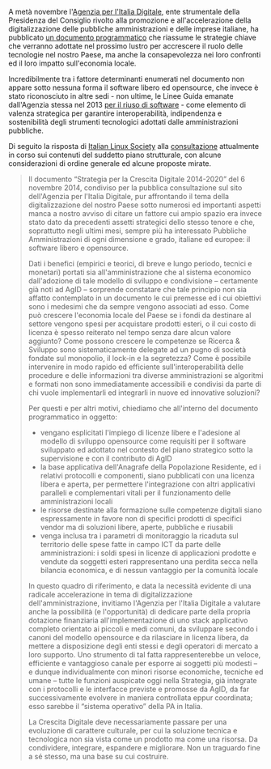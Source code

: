 <!--
.. title: Crescita Digitale 2014-2020
.. slug: crescita-digitale-2014-2020
.. date: 2014-12-18 00:00:00
.. tags: 
.. category: 
.. link: 
.. description: 
.. type: text
.. image_copy: 
.. previewimage:
-->

A metà novembre l'<a rel="nofollow" href="http://www.agid.gov.it/">Agenzia per l'Italia Digitale</a>, ente strumentale della Presidenza del Consiglio rivolto alla promozione e all'accelerazione della digitalizzazione delle pubbliche amministrazioni e delle imprese italiane, ha pubblicato <a rel="nofollow" href="http://www.agid.gov.it/sites/default/files/documenti_indirizzo/crescita_digitale_2020.pdf">un documento programmatico</a> che riassume le strategie chiave che verranno adottate nel prossimo lustro per accrescere il ruolo delle tecnologie nel nostro Paese, ma anche la consapevolezza nei loro confronti ed il loro impatto sull'economia locale.

Incredibilmente tra i fattore determinanti enumerati nel documento non appare sotto nessuna forma il software libero ed opensource, che invece è stato riconosciuto in altre sedi - non ultime, le Linee Guida emanate dall'Agenzia stessa nel 2013 <a rel="nofollow" href="http://www.agid.gov.it/notizie/riuso-valutazione-comparativa-online-la-circolare">per il riuso di software</a> - come elemento di valenza strategica per garantire interoperabilità, indipendenza e sostenibilità degli strumenti tecnologici adottati dalle amministrazioni pubbliche.

Di seguito la risposta di <a href="/">Italian Linux Society</a> alla <a rel="nofollow" href="http://commenta.formez.it/ch/crescita_digitale/">consultazione</a> attualmente in corso sui contenuti del suddetto piano strutturale, con alcune considerazioni di ordine generale ed alcune proposte mirate.

<blockquote>
Il documento “Strategia per la Crescita Digitale 2014-2020” del 6 novembre 2014, condiviso per la pubblica consultazione sul sito dell'Agenzia per l'Italia Digitale, pur affrontando il tema della digitalizzazione del nostro Paese sotto numerosi ed importanti aspetti manca a nostro avviso di citare un fattore cui ampio spazio era invece stato dato da precedenti assetti strategici dello stesso tenore e che, soprattutto negli ultimi mesi, sempre più ha interessato Pubbliche Amministrazioni di ogni dimensione e grado, italiane ed europee: il software libero e opensource.

Dati i benefici (empirici e teorici, di breve e lungo periodo, tecnici e monetari) portati sia all'amministrazione che al sistema economico dall'adozione di tale modello di sviluppo e condivisione – certamente già noti ad AgID – sorprende constatare che tale princìpio non sia affatto contemplato in un documento le cui premesse ed i cui obiettivi sono i medesimi che da sempre vengono associati ad esso.
Come può crescere l'economia locale del Paese se i fondi da destinare al settore vengono spesi per acquistare prodotti esteri, o il cui costo di licenza è spesso reiterato nel tempo senza dare alcun valore aggiunto? Come possono crescere le competenze se Ricerca & Sviluppo sono sistematicamente delegate ad un pugno di società fondate sul monopolio, il lock-in e la segretezza? Come è possibile intervenire in modo rapido ed efficiente sull'interoperabilità delle procedure e delle informazioni tra diverse amministrazioni se algoritmi e formati non sono immediatamente accessibili e condivisi da parte di chi vuole implementarli ed integrarli in nuove ed innovative soluzioni?

Per questi e per altri motivi, chiediamo che all'interno del documento programmatico in oggetto:
<ul>
<li>vengano esplicitati l'impiego di licenze libere e l'adesione al modello di sviluppo opensource come requisiti per il software sviluppato ed adottato nel contesto del piano strategico sotto la supervisione e con il contributo di AgID</li>
<li>la base applicativa dell'Anagrafe della Popolazione Residente, ed i relativi protocolli e componenti, siano pubblicati con una licenza libera e aperta, per permettere l'integrazione con altri applicativi paralleli e complementari vitali per il funzionamento delle amministrazioni locali</li>
<li>le risorse destinate alla formazione sulle competenze digitali siano espressamente in favore non di specifici prodotti di specifici vendor ma di soluzioni libere, aperte, pubbliche e riusabili</li>
<li>venga inclusa tra i parametri di monitoraggio la ricaduta sul territorio delle spese fatte in campo ICT da parte delle amministrazioni: i soldi spesi in licenze di applicazioni prodotte e vendute da soggetti esteri rappresentano una perdita secca nella bilancia economica, e di nessun vantaggio per la comunità locale</li>
</ul>

In questo quadro di riferimento, e data la necessità evidente di una radicale accelerazione in tema di digitalizzazione dell'amministrazione, invitiamo l'Agenzia per l'Italia Digitale a valutare anche la possibilità (e l'opportunità) di dedicare parte della propria dotazione finanziaria all'implementazione di uno stack applicativo completo orientato ai piccoli e medi comuni, da sviluppare secondo i canoni del modello opensource e da rilasciare in licenza libera, da mettere a disposizione degli enti stessi e degli operatori di mercato a loro supporto. Uno strumento di tal fatta rappresenterebbe un veloce, efficiente e vantaggioso canale per esporre ai soggetti più modesti – e dunque individualmente con minori risorse economiche, tecniche ed umane – tutte le funzioni auspicate oggi nella Strategia, già integrate con i protocolli e le interfacce previste e promosse da AgID, da far successivamente evolvere in maniera controllata eppur coordinata; esso sarebbe il “sistema operativo” della PA in Italia.

La Crescita Digitale deve necessariamente passare per una evoluzione di carattere culturale, per cui la soluzione tecnica e tecnologica non sia vista come un prodotto ma come una risorsa. Da condividere, integrare, espandere e migliorare. Non un traguardo fine a sé stesso, ma una base su cui costruire.
</blockquote>